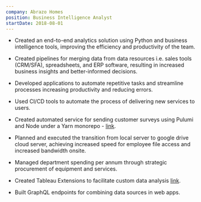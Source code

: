 ```yaml
---
company: Abrazo Homes
position: Business Intelligence Analyst
startDate: 2018-08-01
---
```


- Created an end-to-end analytics solution using Python and business intelligence tools, improving the efficiency and productivity of the team.

- Created pipelines for merging data from data resources i.e. sales tools (CRM/SFA), spreadsheets, and ERP software, resulting in increased business insights and better-informed decisions.

- Developed applications to automate repetitive tasks and streamline processes increasing productivity and reducing errors.

- Used CI/CD tools to automate the process of delivering new services to users.

- Created automated service for sending customer surveys using Pulumi and Node under a Yarn monorepo - [link](/projects/customer-surveys/).

<!-- - Increased house closings by at least 10% every year through automation and reporting. -->

- Planned and executed the transition from local server to google drive cloud server, achieving increased speed for employee file access and increased bandwidth onsite.

- Managed department spending per annum through strategic procurement of equipment and services.

- Created Tableau Extensions to facilitate custom data analysis [link](/projects/tableau-extensions/).

- Built GraphQL endpoints for combining data sources in web apps.
